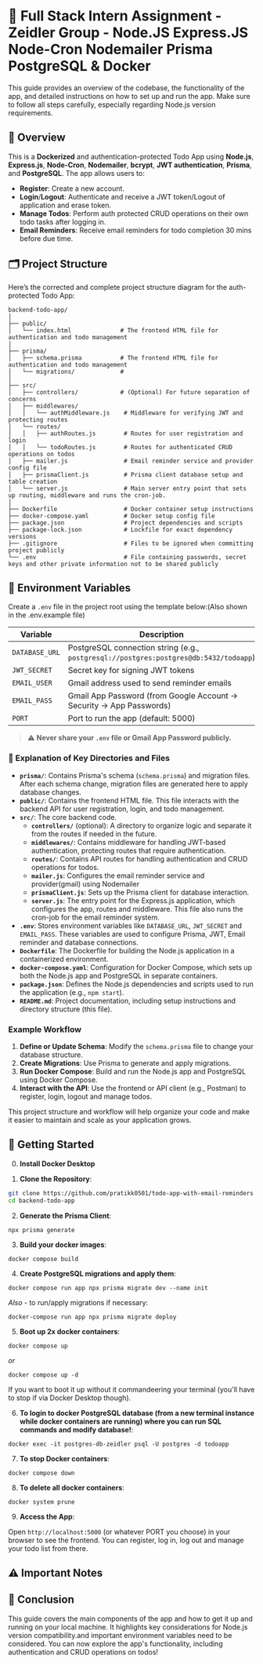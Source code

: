 # 📝 Full Stack Intern Assignment - Zeidler Group - Node.JS Express.JS Node-Cron Nodemailer Prisma PostgreSQL & Docker

This guide provides an overview of the codebase, the functionality of the app, and detailed instructions on how to set up and run the app. Make sure to follow all steps carefully, especially regarding Node.js version requirements.

## 📖 Overview

This is a **Dockerized** and authentication-protected Todo App using **Node.js**, **Express.js**, **Node-Cron**, **Nodemailer**, **bcrypt**, **JWT authentication**, **Prisma**, and **PostgreSQL**. The app allows users to:

- **Register**: Create a new account.
- **Login**/**Logout**: Authenticate and receive a JWT token/Logout of application and erase token.
- **Manage Todos**: Perform auth protected CRUD operations on their own todo tasks after logging in.
- **Email Reminders**: Receive email reminders for todo completion 30 mins before due time.

## 🗂️ Project Structure

Here’s the corrected and complete project structure diagram for the auth-protected Todo App:

```
backend-todo-app/
│
├── public/
│   └── index.html              # The frontend HTML file for authentication and todo management
│
├── prisma/
│   ├── schema.prisma           # The frontend HTML file for authentication and todo management
│   └── migrations/             #
│
├── src/
│   ├── controllers/            # (Optional) For future separation of concerns
│   ├── middlewares/
│   │   └── authMiddleware.js    # Middleware for verifying JWT and protecting routes
│   └── routes/
│   │   ├── authRoutes.js        # Routes for user registration and login
│   │   └── todoRoutes.js        # Routes for authenticated CRUD operations on todos
│   ├── mailer.js                # Email reminder service and provider config file 
│   ├── prismaClient.js          # Prisma client database setup and table creation
│   └── server.js                # Main server entry point that sets up routing, middleware and runs the cron-job.
│
├── Dockerfile                   # Docker container setup instructions
├── docker-compose.yaml          # Docker setup config file
├── package.json                 # Project dependencies and scripts
├── package-lock.json            # Lockfile for exact dependency versions
├── .gitignore                   # Files to be ignored when committing project publicly
└── .env                         # File containing passwords, secret keys and other private information not to be shared publicly
```

## 🔧 Environment Variables

Create a `.env` file in the project root using the template below:(Also shown in the .env.example file)

| Variable | Description |
|-----------|-------------|
| `DATABASE_URL` | PostgreSQL connection string (e.g., `postgresql://postgres:postgres@db:5432/todoapp`) |
| `JWT_SECRET` | Secret key for signing JWT tokens |
| `EMAIL_USER` | Gmail address used to send reminder emails |
| `EMAIL_PASS` | Gmail App Password (from Google Account → Security → App Passwords) |
| `PORT` | Port to run the app (default: 5000) |

> ⚠️ **Never share your `.env` file or Gmail App Password publicly.**

### 📄 Explanation of Key Directories and Files

- **`prisma/`**: Contains Prisma's schema (`schema.prisma`) and migration files. After each schema change, migration files are generated here to apply database changes.
- **`public/`**: Contains the frontend HTML file. This file interacts with the backend API for user registration, login, and todo management.
- **`src/`**: The core backend code.
  - **`controllers/`** (optional): A directory to organize logic and separate it from the routes if needed in the future.
  - **`middlewares/`**: Contains middleware for handling JWT-based authentication, protecting routes that require authentication.
  - **`routes/`**: Contains API routes for handling authentication and CRUD operations for todos.
  - **`mailer.js`**: Configures the email reminder service and provider(gmail) using Nodemailer
  - **`prismaClient.js`**: Sets up the Prisma client for database interaction.
  - **`server.js`**: The entry point for the Express.js application, which configures the app, routes and middleware. This file also runs the cron-job for the email reminder system.
- **`.env`**: Stores environment variables like `DATABASE_URL`, `JWT_SECRET` and `EMAIL_PASS`. These variables are used to configure Prisma, JWT, Email reminder and database connections.
- **`Dockerfile`**: The Dockerfile for building the Node.js application in a containerized environment.
- **`docker-compose.yaml`**: Configuration for Docker Compose, which sets up both the Node.js app and PostgreSQL in separate containers.
- **`package.json`**: Defines the Node.js dependencies and scripts used to run the application (e.g., `npm start`).
- **`README.md`**: Project documentation, including setup instructions and directory structure (this file).

### Example Workflow

1. **Define or Update Schema**: Modify the `schema.prisma` file to change your database structure.
2. **Create Migrations**: Use Prisma to generate and apply migrations.
3. **Run Docker Compose**: Build and run the Node.js app and PostgreSQL using Docker Compose.
4. **Interact with the API**: Use the frontend or API client (e.g., Postman) to register, login, logout and manage todos.

This project structure and workflow will help organize your code and make it easier to maintain and scale as your application grows.

## 🚀 Getting Started

0. **Install Docker Desktop**

1. **Clone the Repository**:

```bash
git clone https://github.com/pratikk0501/todo-app-with-email-reminders.git
cd backend-todo-app
```

2. **Generate the Prisma Client**:

`npx prisma generate`

3. **Build your docker images**:

`docker compose build`

4. **Create PostgreSQL migrations and apply them**:

`docker compose run app npx prisma migrate dev --name init`

_Also_ - to run/apply migrations if necessary:

`docker-compose run app npx prisma migrate deploy`

5. **Boot up 2x docker containers**:

`docker compose up`

_or_

`docker compose up -d`

If you want to boot it up without it commandeering your terminal (you'll have to stop if via Docker Desktop though).

6. **To login to docker PostgreSQL database (from a new terminal instance while docker containers are running) where you can run SQL commands and modify database!**:

`docker exec -it postgres-db-zeidler psql -U postgres -d todoapp`

7. **To stop Docker containers**:

`docker compose down`

8. **To delete all docker containers**:

`docker system prune`

9. **Access the App**:

Open `http://localhost:5000` (or whatever PORT you choose) in your browser to see the frontend. You can register, log in, log out and manage your todo list from there.

## ⚠️ Important Notes

## 🎯 Conclusion

This guide covers the main components of the app and how to get it up and running on your local machine. It highlights key considerations for Node.js version compatibility.and important environment variables need to be considered. You can now explore the app's functionality, including authentication and CRUD operations on todos!
